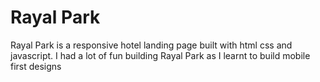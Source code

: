 # Rayal Park
Rayal Park is a responsive hotel landing page built with html css and javascript. I had a lot of fun building Rayal Park as I learnt to build mobile first designs
